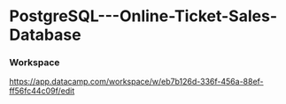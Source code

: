 # PostgreSQL---Online-Ticket-Sales-Database

### Workspace
https://app.datacamp.com/workspace/w/eb7b126d-336f-456a-88ef-ff56fc44c09f/edit

